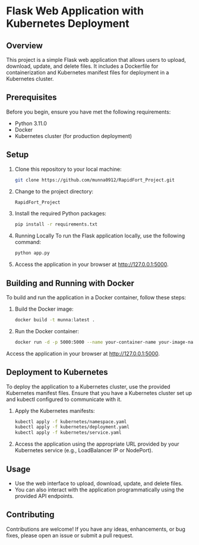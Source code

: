 # Flask Web Application with Kubernetes Deployment

## Overview

This project is a simple Flask web application that allows users to upload, download, update, and delete files. It includes a Dockerfile for containerization and Kubernetes manifest files for deployment in a Kubernetes cluster.

## Prerequisites

Before you begin, ensure you have met the following requirements:

- Python 3.11.0
- Docker
- Kubernetes cluster (for production deployment)

## Setup

1. Clone this repository to your local machine:

   ```bash
   git clone https://github.com/munna0912/RapidFort_Project.git
2. Change to the project directory:

    ```bash
    RapidFort_Project
3. Install the required Python packages:

    ```bash
    pip install -r requirements.txt

4. Running Locally
To run the Flask application locally, use the following command:

    ```bash
    python app.py
5. Access the application in your browser at http://127.0.0.1:5000.


## Building and Running with Docker
To build and run the application in a Docker container, follow these steps:

1. Build the Docker image:

    ```bash
    docker build -t munna:latest .

2. Run the Docker container:

    ```bash
    docker run -d -p 5000:5000 --name your-container-name your-image-name:latest
Access the application in your browser at http://127.0.0.1:5000.

## Deployment to Kubernetes
To deploy the application to a Kubernetes cluster, use the provided Kubernetes manifest files. Ensure that you have a Kubernetes cluster set up and kubectl configured to communicate with it.

1. Apply the Kubernetes manifests:

    ```bash
    kubectl apply -f kubernetes/namespace.yaml 
    kubectl apply -f kubernetes/deployment.yaml
    kubectl apply -f kubernetes/service.yaml
2. Access the application using the appropriate URL provided by your Kubernetes service (e.g., LoadBalancer IP or NodePort).

## Usage
- Use the web interface to upload, download, update, and delete files.
- You can also interact with the application programmatically using the provided API endpoints.
## Contributing
Contributions are welcome! If you have any ideas, enhancements, or bug fixes, please open an issue or submit a pull request.

